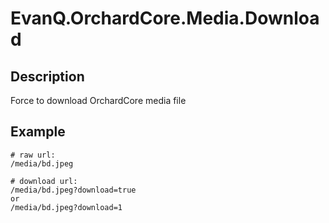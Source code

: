 # EvanQ.OrchardCore.Media.Download

## Description

Force to download OrchardCore media file 

## Example

```
# raw url:
/media/bd.jpeg

# download url:
/media/bd.jpeg?download=true
or
/media/bd.jpeg?download=1
```
